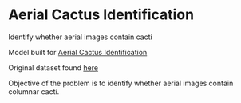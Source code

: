 # Aerial Cactus Identification


Identify whether aerial images contain cacti

Model built for [Aerial Cactus Identification](https://www.kaggle.com/c/aerial-cactus-identification/data)

Original dataset found [here](https://www.kaggle.com/irvingvasquez/cactus-aerial-photos) 

Objective of the problem is to identify whether aerial images contain columnar cacti. 





